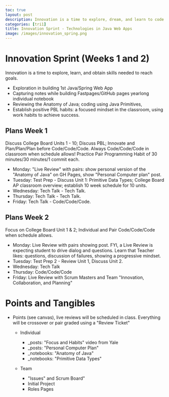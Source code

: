 ```yaml
---
toc: true
layout: post
description: Innovation is a time to explore, dream, and learn to code.  Look at what you need to accomplish in the Trimester, based off of what you know and what you think you need to learn to be successful in the class.  Create a Product Backlog and start a sprint now, brainstorm a couple of times a week, and start iterative development.
categories: [tri1]
title: Innovation Sprint - Technologies in Java Web Apps
image: /images/innovation_spring.png
---
```


# Innovation Sprint (Weeks 1 and 2)
Innovation is a time to explore, learn, and obtain skills needed to reach goals.  
- Exploration in building 1st Java/Spring Web App
- Capturing notes while building Fastpages/GitHub pages yearlong individual notebook
- Reviewing the Anatomy of Java; coding using Java Primitives, 
- Establish positive PBL habits: a focused mindset in the classroom, using work habits to achieve success.

## Plans Week 1
Discuss College Board Units 1 - 10; Discuss PBL; Innovate and Plan/Plan/Plan before Code/Code/Code.  Always Code/Code/Code in classroom when schedule allows!  Practice Pair Programming Habit of 30 minutes/30 minutes/1 commit each.
- Monday: "Live Review" with pairs: show personal version of the "Anatomy of Java" on GH Pages, show "Personal Computer plan" post.
- Tuesday:  Test Prep - Discuss Unit 1: Primitive Data Types; College Board AP classroom overview; establish 10 week schedule for 10 units.  
- Wednesday:  Tech Talk - Tech Talk.
- Thursday:  Tech Talk - Tech Talk. 
- Friday: Tech Talk - Code/Code/Code.

## Plans Week 2
Focus on College Board Unit 1 & 2; Individual and Pair Code/Code/Code when schedule allows.
- Monday: Live Review with pairs showing post.  FYI, a Live Review is expecting student to drive dialog and questions.  Learn that Teacher likes: questions, discussion of failures, showing a progressive mindset.
- Tuesday: Test Prep 2 - Review Unit 1, Discuss Unit 2.
- Wednesday: Tech Talk
- Thursday: Code/Code/Code
- Friday: Live Review with Scrum Masters and Team "Innovation, Collaboration, and Planning"

# Points and Tangibles
- Points (see canvas), live reviews will be scheduled in class.  Everything will be crossover or pair graded using a "Review Ticket"
    - Individual
        - _posts: "Focus and Habits" video from Yale
        - _posts: "Personal Computer Plan"
        - _notebooks: "Anatomy of Java"
        - _notebooks: "Primitive Data Types"

    - Team 
        - "Issues" and Scrum Board" 
        - Initial Project
        - Roles Pages
